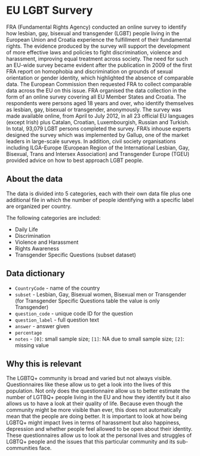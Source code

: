 
# EU LGBT Survery

FRA (Fundamental Rights Agency) conducted an online survey to identify how lesbian, gay, bisexual and transgender (LGBT) people living in the European Union and Croatia experience the fulfillment of their fundamental rights. The evidence produced by the survey will support the development of more effective laws and policies to fight discrimination, violence and harassment, improving equal treatment across society. The need for such an EU-wide survey became evident after the publication in 2009 of the first FRA report on homophobia and discrimination on grounds of sexual orientation or gender identity, which highlighted the absence of comparable data. The European Commission then requested FRA to collect comparable data across the EU on this issue. FRA organised the data collection in the form of an online survey covering all EU Member States and Croatia. The respondents were persons aged 18 years and over, who identify themselves as lesbian, gay, bisexual or transgender, anonymously. The survey was made available online, from April to July 2012, in all 23 official EU languages (except Irish) plus Catalan, Croatian, Luxembourgish, Russian and Turkish. In total, 93,079 LGBT persons completed the survey. FRA’s inhouse experts designed the survey which was implemented by Gallup, one of the market leaders in large-scale surveys. In addition, civil society organisations including ILGA-Europe (European Region of the International Lesbian, Gay, Bisexual, Trans and Intersex Association) and Transgender Europe (TGEU) provided advice on how to best approach LGBT people.


## About the data
The data is divided into 5 categories, each with their own data file plus one additional file in which the number of people identifying with a specific label are organized per country.

The following categories are included:
- Daily Life
- Discrimination
- Violence and Harassment
- Rights Awareness
- Transgender Specific Questions (subset dataset)


## Data dictionary 

- `CountryCode` - name of the country
- `subset` - Lesbian, Gay, Bisexual women, Bisexual men or Transgender (for Transgender Specific Questions table the value is only Transgender)
- `question_code` - unique code ID for the question
- `question_label` - full question text
- `answer` - answer given
- `percentage`
- `notes` - `[0]`: small sample size; `[1]`: NA due to small sample size; `[2]`: missing value


## Why this is relevant 

The LGBTQ+ community is broad and varied but not always visible. Questionnaires like these allow us to get a look into the lives of this population. Not only does the questionnaire allow us to better estimate the number of LGTBQ+ people living in the EU and how they identify but it also allows us to have a look at their quality of life. Because even though the community might be more visible than ever, this does not automatically mean that the people are doing better. It is important to look at how being LGBTQ+ might impact lives in terms of harassment but also happiness, depression and whether people feel allowed to be open about their identity. These questionnaires allow us to look at the personal lives and struggles of LGBTQ+ people and the issues that this particular community and its sub-communities face. 


















